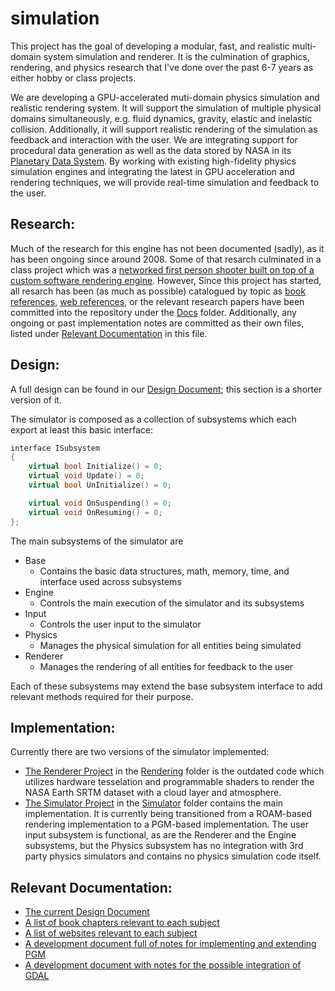 simulation
==========

This project has the goal of developing a modular, fast, and realistic multi-domain system simulation and renderer.  It is the culmination of graphics, rendering, and physics research that I've done over the past 6-7 years as either hobby or class projects.

We are developing a GPU-accelerated muti-domain physics simulation and realistic rendering system.  It will support the simulation of multiple physical domains simultaneously, e.g. fluid dynamics, gravity, elastic and inelastic collision.  Additionally, it will support realistic rendering of the simulation as feedback and interaction with the user.  We are integrating support for procedural data generation as well as the data stored by NASA in its [Planetary Data System](http://pds.jpl.nasa.gov/).  By working with existing high-fidelity physics simulation engines and integrating the latest in GPU acceleration and rendering techniques, we will provide real-time simulation and feedback to the user.

Research:
---------
Much of the research for this engine has not been documented (sadly), as it has been ongoing since around 2008.  Some of that resarch culminated in a class project which was a [networked first person shooter built on top of a custom software rendering engine](https://github.com/finger563/CS283Project).  However, Since this project has started, all resarch has been (as much as possible) catalogued by topic as [book references](BookReferences.md), [web references](WebReferences.md), or the relevant research papers have been committed into the repository under the [Docs](Docs) folder.  Additionally, any ongoing or past implementation notes are committed as their own files, listed under [Relevant Documentation](#relevant-documentation) in this file.

Design:
-------
A full design can be found in our [Design Document](Design.md); this section is a shorter version of it.  

The simulator is composed as a collection of subsystems which each export at least this basic interface:
``` cpp
interface ISubsystem
{
	virtual bool Initialize() = 0;
	virtual void Update() = 0;
	virtual bool UnInitialize() = 0;

	virtual void OnSuspending() = 0;
	virtual void OnResuming() = 0;
};
```
The main subsystems of the simulator are
* Base
  * Contains the basic data structures, math, memory, time, and interface used across subsystems
* Engine
  * Controls the main execution of the simulator and its subsystems
* Input
  * Controls the user input to the simulator
* Physics
  * Manages the physical simulation for all entities being simulated
* Renderer
  * Manages the rendering of all entities for feedback to the user

Each of these subsystems may extend the base subsystem interface to add relevant methods required for their purpose.  

Implementation:
---------------
Currently there are two versions of the simulator implemented:
* [The Renderer Project](Rendering/Renderer.sln) in the [Rendering](Rendering) folder is the outdated code which utilizes hardware tesselation and programmable shaders to render the NASA Earth SRTM dataset with a cloud layer and atmosphere.
* [The Simulator Project](Simulator/Simulator.sln) in the [Simulator](Simulator) folder contains the main implementation.  It is currently being transitioned from a ROAM-based rendering implementation to a PGM-based implementation.  The user input subsystem is functional, as are the Renderer and the Engine subsystems, but the Physics subsystem has no integration with 3rd party physics simulators and contains no physics simulation code itself.  

Relevant Documentation:
-----------------------
* [The current Design Document](Design.md)
* [A list of book chapters relevant to each subject](BookReferences.md)
* [A list of websites relevant to each subject](WebReferences.md)
* [A development document full of notes for implementing and extending PGM](PGMImplementation.md)
* [A development document with notes for the possible integration of GDAL](GDALIntegration.md)
